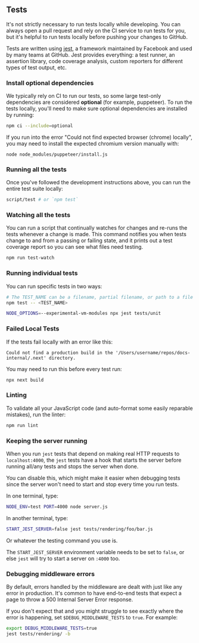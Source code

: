 ## Tests

It's not strictly necessary to run tests locally while developing. You can
always open a pull request and rely on the CI service to run tests for you,
but it's helpful to run tests locally before pushing your changes to
GitHub.

Tests are written using [jest](https://ghub.io/jest), a framework maintained
by Facebook and used by many teams at GitHub.
Jest provides everything: a test runner, an assertion library, code coverage analysis,
custom reporters for different types of test output, etc.

### Install optional dependencies

We typically rely on CI to run our tests, so some large test-only
dependencies are considered **optional** (for example, puppeteer). To run the tests locally, you'll
need to make sure optional dependencies are installed by running:

```sh
npm ci --include=optional
```

If you run into the error "Could not find expected browser (chrome) locally", you may need to install the expected chromium version manually with:
```
node node_modules/puppeteer/install.js
```

### Running all the tests

Once you've followed the development instructions above, you can run the entire
test suite locally:

```sh
script/test # or `npm test`
```

### Watching all the tests

You can run a script that continually watches for changes and
re-runs the tests whenever a change is made. This command notifies you
when tests change to and from a passing or failing state, and it prints
out a test coverage report so you can see what files need testing.

```sh
npm run test-watch
```

### Running individual tests

You can run specific tests in two ways:

```sh
# The TEST_NAME can be a filename, partial filename, or path to a file or directory
npm test -- <TEST_NAME>

NODE_OPTIONS=--experimental-vm-modules npx jest tests/unit
```

### Failed Local Tests

If the tests fail locally with an error like this:

`Could not find a production build in the '/Users/username/repos/docs-internal/.next' directory.`

You may need to run this before every test run:

```sh
npx next build
```

### Linting

To validate all your JavaScript code (and auto-format some easily reparable mistakes),
run the linter:

```sh
npm run lint
```

### Keeping the server running

When you run `jest` tests that depend on making real HTTP requests
to `localhost:4000`, the `jest` tests have a hook that starts the
server before running all/any tests and stops the server when done.

You can disable this, which might make it easier when debugging tests
since the server won't need to start and stop every time you run tests.

In one terminal, type:

```sh
NODE_ENV=test PORT=4000 node server.js
```

In another terminal, type:

```sh
START_JEST_SERVER=false jest tests/rendering/foo/bar.js
```

Or whatever the testing command you use is.

The `START_JEST_SERVER` environment variable needs to be set to `false`, or else `jest` will try to start
a server on `:4000` too.

### Debugging middleware errors

By default, errors handled by the middleware are dealt with just like
any error in production. It's common to have end-to-end tests that expect
a page to throw a 500 Internal Server Error response.

If you don't expect that and you might struggle to see exactly where the
error is happening, set `$DEBUG_MIDDLEWARE_TESTS` to `true`. For example:

```sh
export DEBUG_MIDDLEWARE_TESTS=true
jest tests/rendering/ -b
```
